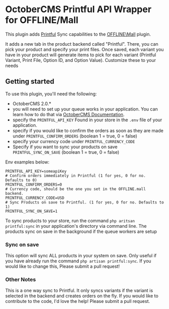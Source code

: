 # OctoberCMS Printful API Wrapper for OFFLINE/Mall

This plugin adds [Printful](https://www.printful.com/docs) Sync capabilities to the [OFFLINE\Mall](https://github.com/OFFLINE-GmbH/oc-mall-plugin) plugin.

It adds a new tab in the product backend called "Printful". There, you can pick your product and specify your print files. Once saved, each variant you have in your product will generate items to pick for each variant (Printful Variant, Print File, Option ID, and Option Value). Customize these to your needs


## Getting started
To use this plugin, you'll need the following:

 - OctoberCMS 2.0.*
 - you will need to set up your queue works in your application. You can learn how to do that via [OctoberCMS Documentation](https://octobercms.com/docs/setup/installation#queue-setup).
 - specify the `PRINTFUL_API_KEY` Found in your store in the `.env` file of your application.
 - specify if you would like to confirm the orders as soon as they are made under `PRINTFUL_CONFIRM_ORDERS` (boolean 1 = true, 0 = false)
 - specify your currency code under `PRINTFUL_CURRENCY_CODE`
 - Specify if you want to sync your products on save `PRINTFUL_SYNC_ON_SAVE` (boolean 1 = true, 0 = false)

 Env examples below:

```dotenv
PRINTFUL_API_KEY=someapiKey
# Confirm orders immediately in Printful (1 for yes, 0 for no. Defaults to 0)
PRINTFUL_CONFIRM_ORDERS=0
# Currency code, should be the one you set in the OFFLINE.mall backend.
PRINTFUL_CURRENCY_CODE=USD
# Sync Products on save to Printful. (1 for yes, 0 for no. Defaults to 1)
PRINTFUL_SYNC_ON_SAVE=1
```

To sync products to your store, run the command `php aritsan printful:sync` in your application's directory via command line. The products sync on save in the background if the queue workers are setup

### Sync on save
This option will sync ALL products in your system on save. Only useful if you have already run the command `php artisan printful:sync`. If you would like to change this, Please submit a pull request!

### Other Notes
This is a one way sync to Printful. It only syncs variants if the variant is selected in the backend and creates orders on the fly. If you would like to contribute to the code, I'd love the help! Please submit a pull request.
